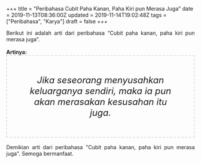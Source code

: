 +++
title = "Peribahasa Cubit Paha Kanan, Paha Kiri pun Merasa Juga"
date = 2019-11-13T08:36:00Z
updated = 2019-11-14T19:02:48Z
tags = ["Peribahasa", "Karya"]
draft = false
+++

<div dir="ltr" style="text-align: left;" trbidi="on"><div style="text-align: justify;">Berikut ini adalah arti dari peribahasa “Cubit paha kanan, paha kiri pun merasa juga”.</div><br /><div style="text-align: justify;"><b>Artinya:</b></div><div style="border: 2px dashed #ddd; font-size: 24px; height: auto; margin: 0 auto; padding: 50px; text-align: center; width: auto;"><i>Jika seseorang menyusahkan keluarganya sendiri, maka ia pun akan merasakan kesusahan itu juga.</i></div><div style="text-align: justify;"><br /></div><div style="text-align: justify;">Demikian arti dari peribahasa "Cubit paha kanan, paha kiri pun merasa juga". Semoga bermanfaat.</div></div>

